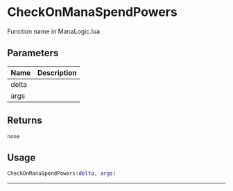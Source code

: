 # CheckOnManaSpendPowers

Function name in ManaLogic.lua

## Parameters

| Name  | Description |
| ----- | ----------- |
| delta |             |
| args  |             |

## Returns

`none`

## Usage

```lua
CheckOnManaSpendPowers(delta, args)
```

---
